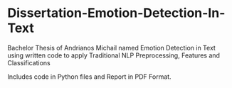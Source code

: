 # Dissertation-Emotion-Detection-In-Text

Bachelor Thesis of Andrianos Michail named Emotion Detection in Text using written code to apply Traditional NLP Preprocessing, Features and Classifications

Includes code in Python files and Report in PDF Format.
